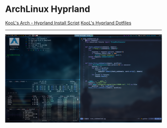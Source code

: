 # ArchLinux Hyprland

[KooL's Arch - Hyprland Install Script](https://github.com/JaKooLit/Arch-Hyprland)
[KooL's Hyprland Dotfiles](https://github.com/JaKooLit/Hyprland-Dots)

---
![](assets/capa.png)
